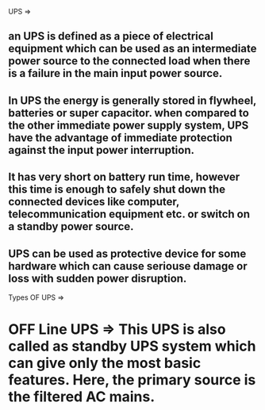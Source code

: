 UPS =>

## an UPS is defined as a piece of electrical equipment which can be used as an intermediate power source to the connected load when there is a failure in the main input power source.

## In UPS the energy is generally stored in flywheel, batteries or super capacitor. when compared to the other immediate power supply system, UPS have the advantage of immediate protection against the input power interruption.

## It has very short on battery run time, however this time is enough to safely shut down the connected devices like computer, telecommunication equipment etc. or switch on a standby power source.

## UPS can be used as protective device for some hardware which can cause seriouse damage or loss with sudden power disruption.


Types OF UPS =>
# OFF Line UPS => This UPS is also called as standby UPS system which can give only the most basic features. Here, the primary source is the filtered AC mains. 